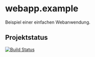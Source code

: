 webapp.example
==============

Beispiel einer einfachen Webanwendung.

Projektstatus 
-----------------------
[![Build Status](https://travis-ci.org/FunThomas424242/webapp.example.png?branch=master)](https://travis-ci.org/FunThomas424242/webapp.example)
